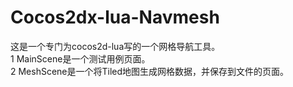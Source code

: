 # Cocos2dx-lua-Navmesh
这是一个专门为cocos2d-lua写的一个网格导航工具。<br/>
1 MainScene是一个测试用例页面。<br/>
2 MeshScene是一个将Tiled地图生成网格数据，并保存到文件的页面。
